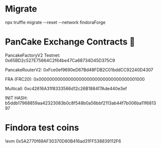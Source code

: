 
# Migrate
npx truffle migrate --reset --network findoraForge

# PanCake Exchange Contracts 🥞

PancakeFactoryV2 Testnet: 0x65BD2c527E75664C2f64be47Ca68734D45D375C9 

PancakeRouterV2: 0xFce0ef9690eD67Bd48FDB2C01bddCC92240D4307 

FRA (FRC20): 0x0000000000000000000000000000000000001000

Multicall: 0xc42616A31f8333566d12c26B1884f7Ade440e3ef

INIT HASH: b5ddb17968859aa42323083b0c8f548b0a56bbf2113ab44f7b006ba11f681397



# Findora test coins
!evm 0x5A2770f69AF30370D60B416ad31FF538839112F6